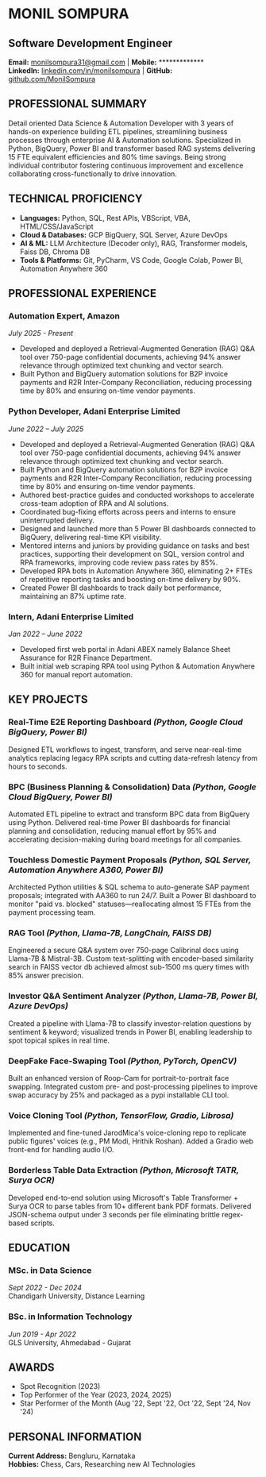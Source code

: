 # MONIL SOMPURA
## Software Development Engineer

**Email:** monilsompura31@gmail.com | **Mobile:** *************  
**LinkedIn:** [linkedin.com/in/monilsompura](https://www.linkedin.com/in/monilsompura/) | **GitHub:** [github.com/MonilSompura](https://github.com/MonilSompura)

## PROFESSIONAL SUMMARY
Detail oriented Data Science & Automation Developer with 3 years of hands-on experience building ETL pipelines, streamlining business processes through enterprise AI & Automation solutions. Specialized in Python, BigQuery, Power BI and transformer based RAG systems delivering 15 FTE equivalent efficiencies and 80% time savings. Being strong individual contributor fostering continuous improvement and excellence collaborating cross-functionally to drive innovation.

## TECHNICAL PROFICIENCY
- **Languages:** Python, SQL, Rest APIs, VBScript, VBA, HTML/CSS/JavaScript
- **Cloud & Databases:** GCP BigQuery, SQL Server, Azure DevOps
- **AI & ML:** LLM Architecture (Decoder only), RAG, Transformer models, Faiss DB, Chroma DB
- **Tools & Platforms:** Git, PyCharm, VS Code, Google Colab, Power BI, Automation Anywhere 360

## PROFESSIONAL EXPERIENCE

### Automation Expert, Amazon
*July 2025 - Present*
- Developed and deployed a Retrieval-Augmented Generation (RAG) Q&A tool over 750-page confidential documents, achieving 94% answer relevance through optimized text chunking and vector search.
- Built Python and BigQuery automation solutions for B2P invoice payments and R2R Inter-Company Reconciliation, reducing processing time by 80% and ensuring on-time vendor payments.

### Python Developer, Adani Enterprise Limited
*June 2022 – July 2025*
- Developed and deployed a Retrieval-Augmented Generation (RAG) Q&A tool over 750-page confidential documents, achieving 94% answer relevance through optimized text chunking and vector search.
- Built Python and BigQuery automation solutions for B2P invoice payments and R2R Inter-Company Reconciliation, reducing processing time by 80% and ensuring on-time vendor payments.
- Authored best-practice guides and conducted workshops to accelerate cross-team adoption of RPA and AI solutions.
- Coordinated bug-fixing efforts across peers and interns to ensure uninterrupted delivery.
- Designed and launched more than 5 Power BI dashboards connected to BigQuery, delivering real-time KPI visibility.
- Mentored interns and juniors by providing guidance on tasks and best practices, supporting their development on SQL, version control and RPA frameworks, improving code review pass rates by 85%.
- Developed RPA bots in Automation Anywhere 360, eliminating 2+ FTEs of repetitive reporting tasks and boosting on-time delivery by 90%.
- Created Power BI dashboards to track daily bot performance, maintaining an 87% uptime rate.

### Intern, Adani Enterprise Limited
*Jan 2022 – June 2022*
- Developed first web portal in Adani ABEX namely Balance Sheet Assurance for R2R Finance Department.
- Built initial web scraping RPA tool using Python & Automation Anywhere 360 for manual report automation.

## KEY PROJECTS

### Real-Time E2E Reporting Dashboard *(Python, Google Cloud BigQuery, Power BI)*
Designed ETL workflows to ingest, transform, and serve near-real-time analytics replacing legacy RPA scripts and cutting data-refresh latency from hours to seconds.

### BPC (Business Planning & Consolidation) Data *(Python, Google Cloud BigQuery, Power BI)*
Automated ETL pipeline to extract and transform BPC data from BigQuery using Python. Delivered real-time Power BI dashboards for financial planning and consolidation, reducing manual effort by 95% and accelerating decision-making during board meetings for all companies.

### Touchless Domestic Payment Proposals *(Python, SQL Server, Automation Anywhere A360, Power BI)*
Architected Python utilities & SQL schema to auto-generate SAP payment proposals; integrated with AA360 to run 24/7. Built a Power BI dashboard to monitor "paid vs. blocked" statuses—reallocating almost 15 FTEs from the payment processing team.

### RAG Tool *(Python, Llama-7B, LangChain, FAISS DB)*
Engineered a secure Q&A system over 750-page Calibrinal docs using Llama-7B & Mistral-3B. Custom text-splitting with encoder-based similarity search in FAISS vector db achieved almost sub-1500 ms query times with 85% answer precision.

### Investor Q&A Sentiment Analyzer *(Python, Llama-7B, Power BI, Azure DevOps)*
Created a pipeline with Llama-7B to classify investor-relation questions by sentiment & keyword; visualized trends in Power BI, enabling leadership to spot topical spikes in real time.

### DeepFake Face-Swaping Tool *(Python, PyTorch, OpenCV)*
Built an enhanced version of Roop-Cam for portrait-to-portrait face swapping. Integrated custom pre- and post-processing pipelines to improve swap accuracy by 25% and packaged as a pypi installable CLI tool.

### Voice Cloning Tool *(Python, TensorFlow, Gradio, Librosa)*
Implemented and fine-tuned JarodMica's voice-cloning repo to replicate public figures' voices (e.g., PM Modi, Hrithik Roshan). Added a Gradio web front-end for handling audio I/O.

### Borderless Table Data Extraction *(Python, Microsoft TATR, Surya OCR)*
Developed end-to-end solution using Microsoft's Table Transformer + Surya OCR to parse tables from 10+ different bank PDF formats. Delivered JSON-schema output under 3 seconds per file eliminating brittle regex-based scripts.

## EDUCATION

### MSc. in Data Science
*Sept 2022 - Dec 2024*  
Chandigarh University, Distance Learning

### BSc. in Information Technology
*Jun 2019 - Apr 2022*  
GLS University, Ahmedabad - Gujarat

## AWARDS
- Spot Recognition (2023)
- Top Performer of the Year (2023, 2024, 2025)
- Star Performer of the Month (Aug '22, Sept '22, Oct '22, Sept '24, Nov '24)

## PERSONAL INFORMATION
**Current Address:** Bengluru, Karnataka  
**Hobbies:** Chess, Cars, Researching new AI Technologies
